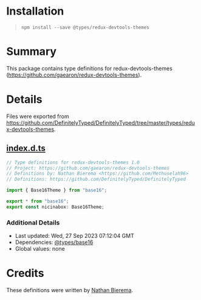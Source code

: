# Installation
> `npm install --save @types/redux-devtools-themes`

# Summary
This package contains type definitions for redux-devtools-themes (https://github.com/gaearon/redux-devtools-themes).

# Details
Files were exported from https://github.com/DefinitelyTyped/DefinitelyTyped/tree/master/types/redux-devtools-themes.
## [index.d.ts](https://github.com/DefinitelyTyped/DefinitelyTyped/tree/master/types/redux-devtools-themes/index.d.ts)
````ts
// Type definitions for redux-devtools-themes 1.0
// Project: https://github.com/gaearon/redux-devtools-themes
// Definitions by: Nathan Bierema <https://github.com/Methuselah96>
// Definitions: https://github.com/DefinitelyTyped/DefinitelyTyped

import { Base16Theme } from "base16";

export * from "base16";
export const nicinabox: Base16Theme;

````

### Additional Details
 * Last updated: Wed, 27 Sep 2023 07:12:04 GMT
 * Dependencies: [@types/base16](https://npmjs.com/package/@types/base16)
 * Global values: none

# Credits
These definitions were written by [Nathan Bierema](https://github.com/Methuselah96).
